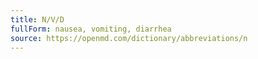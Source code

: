 ```yaml
---
title: N/V/D
fullForm: nausea, vomiting, diarrhea
source: https://openmd.com/dictionary/abbreviations/n
---
```

